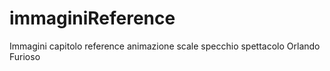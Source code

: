 # immaginiReference
Immagini capitolo reference animazione scale specchio spettacolo Orlando Furioso
